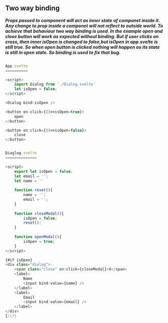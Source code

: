 ## Two way binding
***Props passed to component will act as inner state of componet inside it. Any change to prop inside a componet will not reflect to outside world. To achieve that behaviour two way binding is used. In the example open and close button will work as expected without binding. But if user clicks on cross, then inner isOpen is changed to false,but isOpen in app.svelte is still true. So when open button is clicked nothing will happen as its state is still in open state. So binding is used to fix that bug.***

```javascript

App.svelte
==========

<script>
	import Dialog from './Dialog.svelte'
	let isOpen = false;
</script>

<Dialog bind:isOpen />

<button on:click={()=>isOpen=true}>
	open
</button>

<button on:click={()=>isOpen=false}>
	close
</button>


Diaglog.svelte
==============

<script>
	export let isOpen = false;
	let email = '';
	let name = ''
	
	function reset(){
		name = '';
		email = '';
	}
	
	function closeModal(){
		isOpen = false;
		reset();
	}
	
	function openModal(){
		isOpen = true;
	}
</script>

{#if isOpen}
<div class="dialog">
	<span class="close" on:click={closeModal}>X</span>
	<label>
		Name
		<input bind:value={name} />
	</label>
	<label>
		Email
		<input bind:value={email} />
	</label>
</div>
{/if}
```